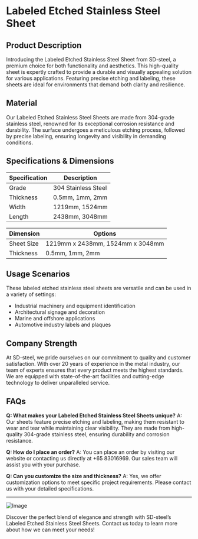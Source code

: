# Labeled Etched Stainless Steel Sheet

## Product Description

Introducing the Labeled Etched Stainless Steel Sheet from SD-steel, a premium choice for both functionality and aesthetics. This high-quality sheet is expertly crafted to provide a durable and visually appealing solution for various applications. Featuring precise etching and labeling, these sheets are ideal for environments that demand both clarity and resilience.

## Material

Our Labeled Etched Stainless Steel Sheets are made from 304-grade stainless steel, renowned for its exceptional corrosion resistance and durability. The surface undergoes a meticulous etching process, followed by precise labeling, ensuring longevity and visibility in demanding conditions.

## Specifications & Dimensions

| Specification | Description |
|---------------|-------------|
| Grade         | 304 Stainless Steel |
| Thickness     | 0.5mm, 1mm, 2mm |
| Width         | 1219mm, 1524mm |
| Length        | 2438mm, 3048mm |

| Dimension | Options |
|-----------|---------|
| Sheet Size | 1219mm x 2438mm, 1524mm x 3048mm |
| Thickness  | 0.5mm, 1mm, 2mm |

## Usage Scenarios

These labeled etched stainless steel sheets are versatile and can be used in a variety of settings:
- Industrial machinery and equipment identification
- Architectural signage and decoration
- Marine and offshore applications
- Automotive industry labels and plaques

## Company Strength

At SD-steel, we pride ourselves on our commitment to quality and customer satisfaction. With over 20 years of experience in the metal industry, our team of experts ensures that every product meets the highest standards. We are equipped with state-of-the-art facilities and cutting-edge technology to deliver unparalleled service.

## FAQs

**Q: What makes your Labeled Etched Stainless Steel Sheets unique?**
A: Our sheets feature precise etching and labeling, making them resistant to wear and tear while maintaining clear visibility. They are made from high-quality 304-grade stainless steel, ensuring durability and corrosion resistance.

**Q: How do I place an order?**
A: You can place an order by visiting our website or contacting us directly at +65 83016969. Our sales team will assist you with your purchase.

**Q: Can you customize the size and thickness?**
A: Yes, we offer customization options to meet specific project requirements. Please contact us with your detailed specifications.

---

![Image](https://github.com/user-attachments/assets/2567258e-e124-4816-932d-1809bd27ef0b)

Discover the perfect blend of elegance and strength with SD-steel’s Labeled Etched Stainless Steel Sheets. Contact us today to learn more about how we can meet your needs!